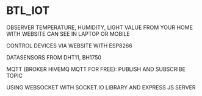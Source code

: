 # BTL_IOT
 OBSERVER TEMPERATURE, HUMIDITY, LIGHT VALUE FROM YOUR HOME WITH WEBSITE CAN SEE IN LAPTOP OR MOBILE
 
 CONTROL DEVICES VIA WEBSITE WITH ESP8266
 
 DATASENSORS FROM DHT11, BH1750
 
 MQTT (BROKER HIVEMQ MQTT FOR FREE): PUBLISH AND SUBSCRIBE TOPIC
 
 USING WEBSOCKET WITH SOCKET.IO LIBRARY AND EXPRESS JS SERVER
